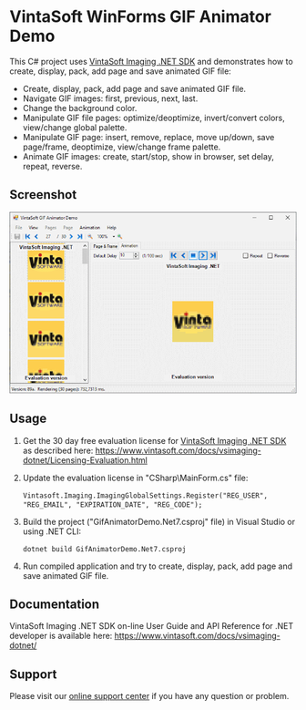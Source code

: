 # VintaSoft WinForms GIF Animator Demo

This C# project uses <a href="https://www.vintasoft.com/vsimaging-dotnet-index.html">VintaSoft Imaging .NET SDK</a> and demonstrates how to create, display, pack, add page and save animated GIF file:
* Create, display, pack, add page and save animated GIF file.
* Navigate GIF images: first, previous, next, last.
* Change the background color.
* Manipulate GIF file pages: optimize/deoptimize, invert/convert colors, view/change global palette.
* Manipulate GIF page: insert, remove, replace, move up/down, save page/frame, deoptimize, view/change frame palette.
* Animate GIF images: create, start/stop, show in browser, set delay, repeat, reverse.


## Screenshot
<img src="vintasoft-gif-animator-demo.png" alt="VintaSoft GIF Animator Demo">


## Usage
1. Get the 30 day free evaluation license for <a href="https://www.vintasoft.com/vsimaging-dotnet-index.html" target="_blank">VintaSoft Imaging .NET SDK</a> as described here: <a href="https://www.vintasoft.com/docs/vsimaging-dotnet/Licensing-Evaluation.html" target="_blank">https://www.vintasoft.com/docs/vsimaging-dotnet/Licensing-Evaluation.html</a>

2. Update the evaluation license in "CSharp\MainForm.cs" file:
   ```
   Vintasoft.Imaging.ImagingGlobalSettings.Register("REG_USER", "REG_EMAIL", "EXPIRATION_DATE", "REG_CODE");
   ```

3. Build the project ("GifAnimatorDemo.Net7.csproj" file) in Visual Studio or using .NET CLI:
   ```
   dotnet build GifAnimatorDemo.Net7.csproj
   ```

4. Run compiled application and try to create, display, pack, add page and save animated GIF file.


## Documentation
VintaSoft Imaging .NET SDK on-line User Guide and API Reference for .NET developer is available here: https://www.vintasoft.com/docs/vsimaging-dotnet/


## Support
Please visit our <a href="https://myaccount.vintasoft.com/">online support center</a> if you have any question or problem.
